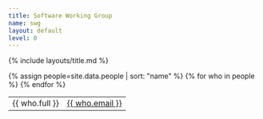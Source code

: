 ```yaml
---
title: Software Working Group
name: swg
layout: default
level: 0
---
```


{% include layouts/title.md %}

<table width="100%">
{% assign people=site.data.people | sort: "name" %}
{% for who in people %}
<tr>
<td>{{ who.full }}</td>
<td><a href="mailto:{{ who.email }}">{{ who.email }}</a></td>
</tr>
{% endfor %}
